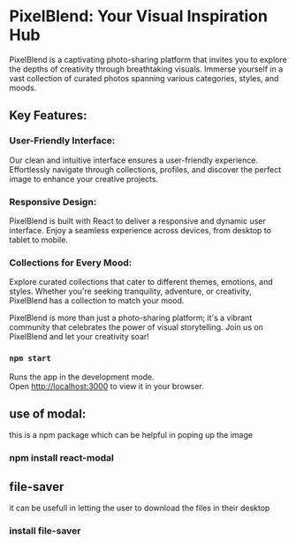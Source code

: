 
# PixelBlend: Your Visual Inspiration Hub
PixelBlend is a captivating photo-sharing platform that invites you to explore the depths of creativity through breathtaking visuals. Immerse yourself in a vast collection of curated photos spanning various categories, styles, and moods.

## Key Features:

### User-Friendly Interface:
 Our clean and intuitive interface ensures a user-friendly experience. Effortlessly navigate through collections, profiles, and discover the perfect image to enhance your creative projects.

### Responsive Design:
 PixelBlend is built with React to deliver a responsive and dynamic user interface. Enjoy a seamless experience across devices, from desktop to tablet to mobile.

### Collections for Every Mood: 
Explore curated collections that cater to different themes, emotions, and styles. Whether you're seeking tranquility, adventure, or creativity, PixelBlend has a collection to match your mood.

PixelBlend is more than just a photo-sharing platform; it's a vibrant community that celebrates the power of visual storytelling. Join us on PixelBlend and let your creativity soar!

### `npm start`

Runs the app in the development mode.\
Open [http://localhost:3000](http://localhost:3000) to view it in your browser.

## use of modal: 
 this is a npm package which can be helpful in poping up the image 
###  npm install react-modal

## file-saver
it can be usefull in letting the user to download the files in their desktop
### install file-saver 

